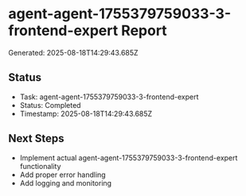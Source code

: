 # agent-agent-1755379759033-3-frontend-expert Report

Generated: 2025-08-18T14:29:43.685Z

## Status
- Task: agent-agent-1755379759033-3-frontend-expert
- Status: Completed
- Timestamp: 2025-08-18T14:29:43.685Z

## Next Steps
- Implement actual agent-agent-1755379759033-3-frontend-expert functionality
- Add proper error handling
- Add logging and monitoring
